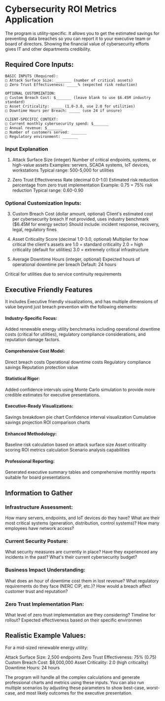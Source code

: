 # Cybersecurity ROI Metrics Application
The program is utility-specific. It allows you to get the estimated savings for preventing data breaches so you can report it to your executive team or board of directors. Showing the financial value of cybersecurity efforts gives IT and other departments credibility.

## Required Core Inputs:

```
BASIC INPUTS (Required):
□ Attack Surface Size: _______ (number of critical assets)
□ Zero Trust Effectiveness: _____% (expected risk reduction)

OPTIONAL CUSTOMIZATION:
□ Custom Breach Cost: $_______ (leave blank to use $6.45M industry standard)
□ Asset Criticality: _____ (1.0-3.0, use 2.0 for utilities)
□ Downtime Hours per Breach: _____ (use 24 if unsure)

CLIENT-SPECIFIC CONTEXT:
□ Current monthly cybersecurity spend: $_______
□ Annual revenue: $_______
□ Number of customers served: _______
□ Regulatory environment: _______
```
### Input Explanation
1. Attack Surface Size (integer)
Number of critical endpoints, systems, or high-value assets
Examples: servers, SCADA systems, IoT devices, workstations
Typical range: 500-5,000 for utilities

2. Zero Trust Effectiveness Rate (decimal 0.0-1.0)
Estimated risk reduction percentage from zero trust implementation
Example: 0.75 = 75% risk reduction
Typical range: 0.60-0.90

### Optional Customization Inputs:

3. Custom Breach Cost (dollar amount, optional)
Client's estimated cost per cybersecurity breach
If not provided, uses industry benchmark ($6.45M for energy sector)
Should include: incident response, recovery, legal, regulatory fines

4. Asset Criticality Score (decimal 1.0-3.0, optional)
Multiplier for how critical the client's assets are
1.0 = standard criticality
2.0 = high criticality (default for utilities)
3.0 = extremely critical infrastructure

5. Average Downtime Hours (integer, optional)
Expected hours of operational downtime per breach
Default: 24 hours

Critical for utilities due to service continuity requirements

## Executive Friendly Features

It includes Executive friendly visualizations, and has multiple dimensions of value beyond just breach prevention with the following elements:

#### Industry-Specific Focus: 
Added renewable energy utility benchmarks including operational downtime costs (critical for utilities), regulatory compliance considerations, and reputation damage factors.


#### Comprehensive Cost Model: 
Direct breach costs
Operational downtime costs
Regulatory compliance savings
Reputation protection value


#### Statistical Rigor: 
Added confidence intervals using Monte Carlo simulation to provide more credible estimates for executive presentations.


#### Executive-Ready Visualizations: 
Savings breakdown pie chart
Confidence interval visualization
Cumulative savings projection
ROI comparison charts


#### Enhanced Methodology:
Baseline risk calculation based on attack surface size
Asset criticality scoring
ROI metrics calculation
Scenario analysis capabilities


#### Professional Reporting: 
Generated executive summary tables and comprehensive monthly reports suitable for board presentations.


## Information to Gather

### Infrastructure Assessment:
How many servers, endpoints, and IoT devices do they have?
What are their most critical systems (generation, distribution, control systems)?
How many employees have network access?


### Current Security Posture:
What security measures are currently in place?
Have they experienced any incidents in the past?
What's their current cybersecurity budget?


### Business Impact Understanding:
What does an hour of downtime cost them in lost revenue?
What regulatory requirements do they face (NERC CIP, etc.)?
How would a breach affect customer trust and reputation?


### Zero Trust Implementation Plan:
What level of zero trust implementation are they considering?
Timeline for rollout?
Expected effectiveness based on their specific environmen


## Realistic Example Values:
For a mid-sized renewable energy utility:

Attack Surface Size: 2,500 endpoints
Zero Trust Effectiveness: 75% (0.75)
Custom Breach Cost: $8,000,000
Asset Criticality: 2.0 (high criticality)
Downtime Hours: 24 hours

The program will handle all the complex calculations and generate professional charts and metrics using these inputs. You can also run multiple scenarios by adjusting these parameters to show best-case, worst-case, and most likely outcomes for the executive presentation.

